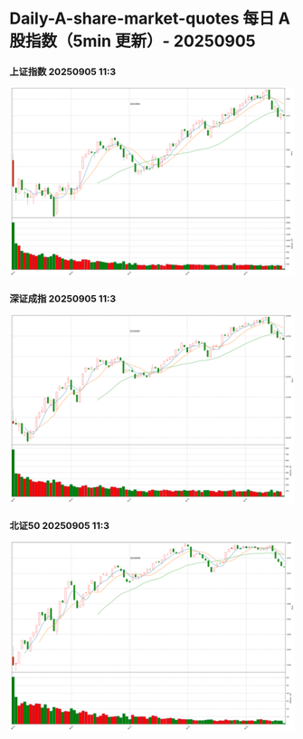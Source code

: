 
# Daily-A-share-market-quotes 每日 A 股指数（5min 更新）- 20250905

### 上证指数 20250905 11:3
![](./fig/2025/9/20250905-sh000001.png)

### 深证成指 20250905 11:3
![](./fig/2025/9/20250905-sz399001.png)

### 北证50 20250905 11:3
![](./fig/2025/9/20250905-bj899050.png)
